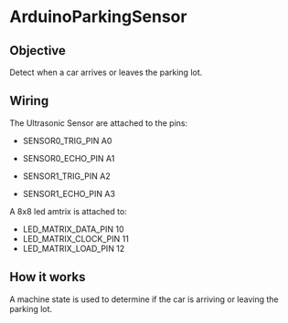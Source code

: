 # ArduinoParkingSensor

## Objective

Detect when a car arrives or leaves the parking lot.

## Wiring

The Ultrasonic Sensor are attached to the pins:

- SENSOR0_TRIG_PIN  A0
- SENSOR0_ECHO_PIN  A1

- SENSOR1_TRIG_PIN  A2
- SENSOR1_ECHO_PIN  A3

A 8x8 led amtrix is attached to:

- LED_MATRIX_DATA_PIN   10
- LED_MATRIX_CLOCK_PIN  11
- LED_MATRIX_LOAD_PIN   12

## How it works

A machine state is used to determine if the car is arriving or leaving the parking lot.
